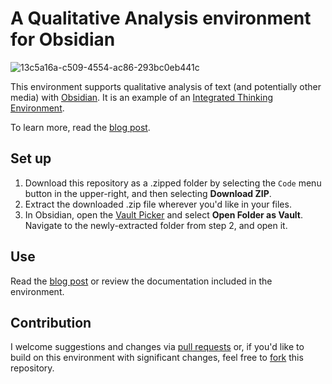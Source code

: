 # A Qualitative Analysis environment for Obsidian

![13c5a16a-c509-4554-ac86-293bc0eb441c](https://user-images.githubusercontent.com/3618647/129074558-65de7de2-a0df-4a7f-bc00-97b806409f70.png)

This environment supports qualitative analysis of text (and potentially other media) with [Obsidian](https://obsidian.md). It is an example of an [Integrated Thinking Environment](https://fulcra.design/Posts/Obsidian-Roam-and-the-rise-of-Integrated-Thinking-Environments/).

To learn more, read the [blog post](https://axle.design/an-integrated-qualitative-analysis-environment-with-obsidian).

## Set up
1. Download this repository as a .zipped folder by selecting the `Code` menu button in the upper-right, and then selecting **Download ZIP**.
2. Extract the downloaded .zip file wherever you'd like in your files.
3. In Obsidian, open the [Vault Picker](https://help.obsidian.md/How+to/Working+with+multiple+vaults) and select **Open Folder as Vault**. Navigate to the newly-extracted folder from step 2, and open it.

## Use
Read the [blog post](https://axle.design/an-integrated-qualitative-analysis-environment-with-obsidian) or review the documentation included in the environment.

## Contribution
I welcome suggestions and changes via [pull requests](https://docs.github.com/en/github/collaborating-with-pull-requests/proposing-changes-to-your-work-with-pull-requests/about-pull-requests) or, if you'd like to build on this environment with significant changes, feel free to [fork](https://docs.github.com/en/get-started/quickstart/fork-a-repo) this repository.
